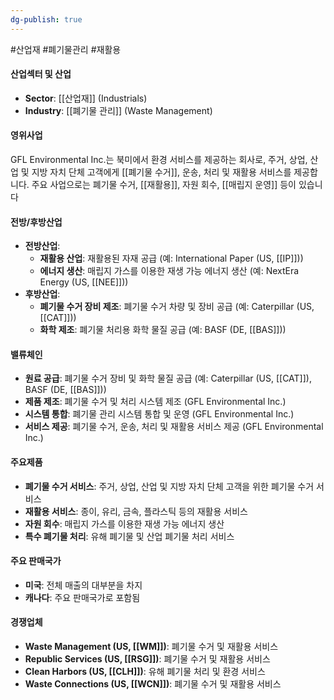 ```yaml
---
dg-publish: true
---
```

#산업재 #폐기물관리 #재활용


#### 산업섹터 및 산업

- **Sector**: [[산업재]] (Industrials)
- **Industry**: [[폐기물 관리]] (Waste Management)

#### 영위사업

GFL Environmental Inc.는 북미에서 환경 서비스를 제공하는 회사로, 주거, 상업, 산업 및 지방 자치 단체 고객에게 [[폐기물 수거]], 운송, 처리 및 재활용 서비스를 제공합니다. 주요 사업으로는 폐기물 수거, [[재활용]], 자원 회수, [[매립지 운영]] 등이 있습니다

#### 전방/후방산업

- **전방산업**:
    - **재활용 산업**: 재활용된 자재 공급 (예: International Paper (US, [[IP]]))
    - **에너지 생산**: 매립지 가스를 이용한 재생 가능 에너지 생산 (예: NextEra Energy (US, [[NEE]]))
- **후방산업**:
    - **폐기물 수거 장비 제조**: 폐기물 수거 차량 및 장비 공급 (예: Caterpillar (US, [[CAT]]))
    - **화학 제조**: 폐기물 처리용 화학 물질 공급 (예: BASF (DE, [[BAS]]))

#### 밸류체인

- **원료 공급**: 폐기물 수거 장비 및 화학 물질 공급 (예: Caterpillar (US, [[CAT]]), BASF (DE, [[BAS]]))
- **제품 제조**: 폐기물 수거 및 처리 시스템 제조 (GFL Environmental Inc.)
- **시스템 통합**: 폐기물 관리 시스템 통합 및 운영 (GFL Environmental Inc.)
- **서비스 제공**: 폐기물 수거, 운송, 처리 및 재활용 서비스 제공 (GFL Environmental Inc.)

#### 주요제품

- **폐기물 수거 서비스**: 주거, 상업, 산업 및 지방 자치 단체 고객을 위한 폐기물 수거 서비스
- **재활용 서비스**: 종이, 유리, 금속, 플라스틱 등의 재활용 서비스
- **자원 회수**: 매립지 가스를 이용한 재생 가능 에너지 생산
- **특수 폐기물 처리**: 유해 폐기물 및 산업 폐기물 처리 서비스

#### 주요 판매국가

- **미국**: 전체 매출의 대부분을 차지
- **캐나다**: 주요 판매국가로 포함됨

#### 경쟁업체

- **Waste Management (US, [[WM]])**: 폐기물 수거 및 재활용 서비스
- **Republic Services (US, [[RSG]])**: 폐기물 수거 및 재활용 서비스
- **Clean Harbors (US, [[CLH]])**: 유해 폐기물 처리 및 환경 서비스
- **Waste Connections (US, [[WCN]])**: 폐기물 수거 및 재활용 서비스